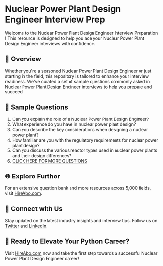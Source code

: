 # Nuclear Power Plant Design Engineer Interview Prep

Welcome to the Nuclear Power Plant Design Engineer Interview Preparation ! This resource is designed to help you ace your Nuclear Power Plant Design Engineer interviews with confidence.

## 🚀 Overview

Whether you're a seasoned Nuclear Power Plant Design Engineer or just starting in the field, this repository is tailored to enhance your interview readiness. We've curated a set of sample questions commonly asked in Nuclear Power Plant Design Engineer interviews to help you prepare and succeed.

## 📝 Sample Questions

1. Can you explain the role of a Nuclear Power Plant Design Engineer?
2. What experience do you have in nuclear power plant design?
3. Can you describe the key considerations when designing a nuclear power plant?
4. How familiar are you with the regulatory requirements for nuclear power plant design?
5. Can you discuss the various reactor types used in nuclear power plants and their design differences?
6. [CLICK HERE FOR MORE QUESTIONS](https://hireabo.com/job/20_3_16/Nuclear%20Power%20Plant%20Design%20Engineer)

## 🌐 Explore Further

For an extensive question bank and more resources across 5,000 fields, visit [HireAbo.com](https://www.hireabo.com).

## 📱 Connect with Us

Stay updated on the latest industry insights and interview tips. Follow us on [Twitter](https://twitter.com/hireabo) and [LinkedIn](https://www.linkedin.com/in/hire-abo-3609972a8/).

## 🚀 Ready to Elevate Your Python Career?

Visit [HireAbo.com](https://www.hireabo.com) now and take the first step towards a successful Nuclear Power Plant Design Engineer career!